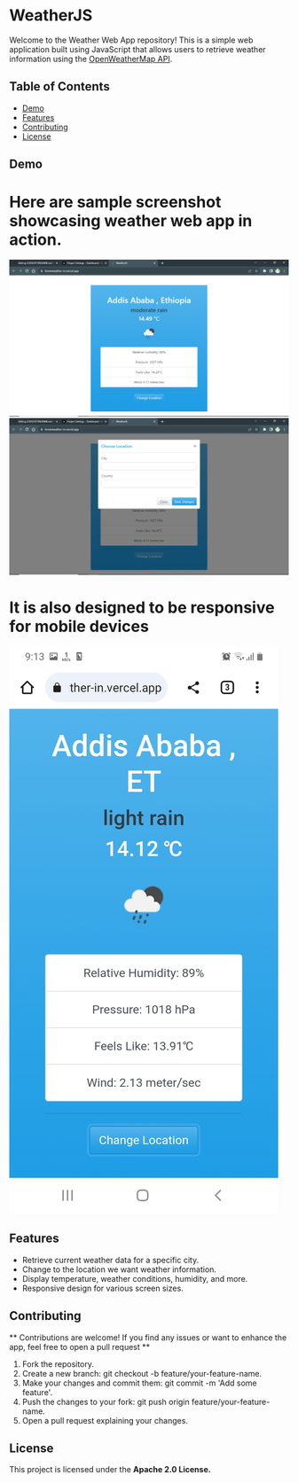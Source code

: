 # WeatherJS

Welcome to the Weather Web App repository! This is a simple web application built using JavaScript that allows users to retrieve weather information using the [OpenWeatherMap API](https://api.openweathermap.org).

## Table of Contents

- [Demo](#demo)
- [Features](#features)
- [Contributing](#contributing)
- [License](#license)

## Demo

# Here are sample  screenshot showcasing weather web app in action.
![Weather Web App Demo](images/Screenshot1.png)
![Weather Web App Demo](images/Screenshot2.png)

# It is also designed to be responsive for mobile devices
![Weather Web App Demo](images/Screenshot3.jpg)

## Features

- Retrieve current weather data for a specific city.
- Change to the location we want weather information.
- Display temperature, weather conditions, humidity, and more.
- Responsive design for various screen sizes.

## Contributing
** Contributions are welcome! If you find any issues or want to enhance the app, feel free to open a pull request **

1. Fork the repository.
2. Create a new branch: git checkout -b feature/your-feature-name.
3. Make your changes and commit them: git commit -m 'Add some feature'.
4. Push the changes to your fork: git push origin feature/your-feature-name.
5. Open a pull request explaining your changes.

 ##  License
This project is licensed under the **Apache 2.0 License.**

